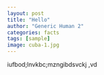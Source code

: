 ```yaml
---
layout: post
title: "Hello"
author: "Generic Human 2"
categories: facts
tags: [sample]
image: cuba-1.jpg
---
```


iufbod;lnvkbc;mzngibdsvckj ,vd
